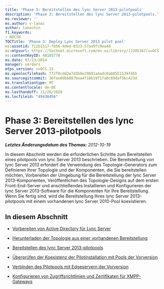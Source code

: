 ```yaml
---
title: 'Phase 3: Bereitstellen des lync Server 2013-pilotpools'
description: 'Phase 3: Bereitstellen des lync Server 2013-pilotpools.'
ms.reviewer: ''
ms.author: v-lanac
author: lanachin
f1.keywords:
- NOCSH
TOCTitle: 'Phase 3: Deploy Lync Server 2013 pilot pool'
ms:assetid: f12b1517-fb56-4ded-8323-57aa9fc9ea48
ms:mtpsurl: https://technet.microsoft.com/en-us/library/JJ205367(v=OCS.15)
ms:contentKeyID: 48185778
ms.date: 07/23/2014
manager: serdars
mtps_version: v=OCS.15
ms.openlocfilehash: f72f0cdd2e7d3b9e29891a4adc0ab0551539f465
ms.sourcegitcommit: 36fee89bb887bea4f18b19f17a8c69daf5bc423d
ms.translationtype: MT
ms.contentlocale: de-DE
ms.lasthandoff: 11/26/2020
ms.locfileid: "49438456"
---
```

# <a name="phase-3-deploy-lync-server-2013-pilot-pool"></a>Phase 3: Bereitstellen des lync Server 2013-pilotpools

<div data-xmlns="http://www.w3.org/1999/xhtml">

<div class="topic" data-xmlns="http://www.w3.org/1999/xhtml" data-msxsl="urn:schemas-microsoft-com:xslt" data-cs="https://msdn.microsoft.com/">

<div data-asp="https://msdn2.microsoft.com/asp">



</div>

<div id="mainSection">

<div id="mainBody">

<span> </span>

_**Letztes Änderungsdatum des Themas:** 2012-10-19_

In diesem Abschnitt werden die erforderlichen Schritte zum Bereitstellen eines pilotpools von lync Server 2013 beschrieben. Die Bereitstellung von lync Server 2013 erfordert die Verwendung des Topologie-Generators zum Definieren Ihrer Topologie und der Komponenten, die Sie bereitstellen möchten, Vorbereiten der Umgebung für die Bereitstellung der lync Server 2013-Komponenten, Veröffentlichen des Topologie-Designs auf dem ersten Front-End-Server und anschließendes Installieren und Konfigurieren der lync Server 2013-Software für die Komponenten für Ihre Bereitstellung. Wenn Sie fertig sind, wird die Bereitstellung Ihres lync Server 2013-pilotpools mit einem vorhandenen lync Server 2010-Pool koexistieren.

<div>

## <a name="in-this-section"></a>In diesem Abschnitt

  - [Vorbereiten von Active Directory für Lync Server](prepare-active-directory-for-lync-server.md)

  - [Herunterladen der Topologie aus einer vorhandenen Bereitstellung](download-topology-from-existing-deployment.md)

  - [Bereitstellen des lync Server 2013-pilotpools](deploy-lync-server-2013-pilot-pool.md)

  - [Überprüfen der Koexistenz der Pilotinstallation mit Pools der Vorversion](verify-pilot-pool-coexistence-with-legacy-pool.md)

  - [Verbinden des Pilotpools mit Edgeservern der Vorversion](connect-pilot-pool-to-legacy-edge-servers.md)

  - [Konfigurieren von Zugriffsrichtlinien und Zertifikaten für XMPP-Gateways](configure-xmpp-gateway-access-policies-and-certificates.md)

</div>

</div>

<span> </span>

</div>

</div>

</div>

